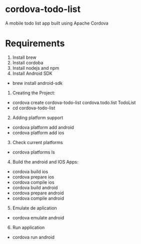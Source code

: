 # cordova-todo-list

A mobile todo list app built using Apache Cordova

# Requirements

1. Install brew
2. Install cordoba
3. Install nodejs and npm
4. Install Android SDK
 - brew install android-sdk

1. Creating the Project:
 - cordova create cordova-todo-list cordova.todo.list TodoList
 - cd cordova-todo-list
2. Adding platform support
 - cordova platform add android
 - cordova platform add ios
3. Check current platforms
 - cordova platforms ls
4. Build the android and IOS Apps:
 - cordova build ios
 - cordova prepare ios
 - cordova compile ios
 - cordova build android
 - cordova prepare android
 - cordova compile android
5. Emulate de aplication
 - cordova emulate android
6. Run application
 - cordova run android
